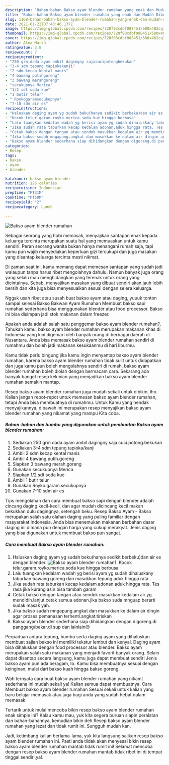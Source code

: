 ```yaml
---
description: "Bahan-bahan Bakso ayam blender rumahan yang enak dan Mudah Dibuat"
title: "Bahan-bahan Bakso ayam blender rumahan yang enak dan Mudah Dibuat"
slug: 1168-bahan-bahan-bakso-ayam-blender-rumahan-yang-enak-dan-mudah-dibuat
date: 2021-01-22T07:43:46.137Z
image: https://img-global.cpcdn.com/recipes/720f93cdbf088451/680x482cq70/bakso-ayam-blender-rumahan-foto-resep-utama.jpg
thumbnail: https://img-global.cpcdn.com/recipes/720f93cdbf088451/680x482cq70/bakso-ayam-blender-rumahan-foto-resep-utama.jpg
cover: https://img-global.cpcdn.com/recipes/720f93cdbf088451/680x482cq70/bakso-ayam-blender-rumahan-foto-resep-utama.jpg
author: Alex Marsh
ratingvalue: 3.8
reviewcount: 7
recipeingredient:
- "250 grm dada ayam ambil dagingny sajacucipotongbekukan"
- "3-4 sdm tepung tapiokakanji"
- "2 sdm kecap kental manis"
- "4 bawang putihgoreng"
- "3 bawang merahgoreng"
- "secukupnya Merica"
- "1/2 sdt soda kue"
- "1 butir telur"
- " Roykogaramsecukupnya"
- "7-10 sdm air es"
recipeinstructions:
- "Haluskan daging ayam yg sudah beku(hanya sedikit berbeku)dan air es dengan blender."
- "Kocok telur.garam.royko.merica.soda kue hingga berbusa"
- "Lalu tuangkan kedalam wadah yg berisi ayam yg sudah dihaluskany taburkan bawang goreng dan masukkan tepung.aduk hingga rata"
- "Jika sudah rata taburkan kecap kedalam adonan.aduk hingga rata. Tes rasa jika kurang asin bisa tambah garam"
- "Cetak bakso dengan tangan atau sendok masukkan kedalam air yg mendidih.lanjut cetak semua adonan.jika bakso suda mnguap berarti sudak masak yah."
- "Jika bakso sudah mngapung.angkat dan masukkan ke dalam air dingin agar proses pemanasan terhenti.angkat.tiriskan"
- "Bakso ayam blender sederhana siap dihidangkan dengan digoreng.di panggang/bakar.di sup dan lainlain😊"
categories:
- Resep
tags:
- bakso
- ayam
- blender

katakunci: bakso ayam blender 
nutrition: 126 calories
recipecuisine: Indonesian
preptime: "PT31M"
cooktime: "PT50M"
recipeyield: "2"
recipecategory: Lunch

---
```



![Bakso ayam blender rumahan](https://img-global.cpcdn.com/recipes/720f93cdbf088451/680x482cq70/bakso-ayam-blender-rumahan-foto-resep-utama.jpg)

Sebagai seorang yang hobi memasak, menyajikan santapan enak kepada keluarga tercinta merupakan suatu hal yang memuaskan untuk kamu sendiri. Peran seorang  wanita bukan hanya menangani rumah saja, tapi kamu pun wajib menyediakan keperluan gizi tercukupi dan juga masakan yang disantap keluarga tercinta mesti nikmat.

Di zaman  saat ini, kamu memang dapat memesan santapan yang sudah jadi walaupun tanpa harus ribet mengolahnya dahulu. Namun banyak juga orang yang selalu mau menghidangkan yang terenak untuk orang yang dicintainya. Sebab, menyajikan masakan yang dibuat sendiri akan jauh lebih bersih dan kita juga bisa menyesuaikan sesuai dengan selera keluarga. 

Nggak usah ribet atau susah buat bakso ayam atau daging, yuuuk tonton sampai selesai Bakso Bakwan Ayam Rumahan Membuat bakso sapi rumahan sederhana bisa menggunakan blender atau food processor. Bakso ini bisa disimpan jadi stok makanan dalam freezer.

Apakah anda adalah salah satu penggemar bakso ayam blender rumahan?. Tahukah kamu, bakso ayam blender rumahan merupakan makanan khas di Indonesia yang kini digemari oleh banyak orang di berbagai daerah di Nusantara. Anda bisa memasak bakso ayam blender rumahan sendiri di rumahmu dan boleh jadi makanan kesukaanmu di hari liburmu.

Kamu tidak perlu bingung jika kamu ingin menyantap bakso ayam blender rumahan, karena bakso ayam blender rumahan tidak sulit untuk didapatkan dan juga kamu pun boleh mengolahnya sendiri di rumah. bakso ayam blender rumahan boleh diolah dengan bermacam cara. Sekarang ada banyak banget resep kekinian yang menjadikan bakso ayam blender rumahan semakin mantap.

Resep bakso ayam blender rumahan juga mudah sekali untuk dibikin, lho. Kalian jangan repot-repot untuk memesan bakso ayam blender rumahan, tetapi Anda bisa membuatnya di rumahmu. Untuk Kamu yang hendak menyajikannya, dibawah ini merupakan resep menyajikan bakso ayam blender rumahan yang nikamat yang mampu Kita coba.

<!--inarticleads1-->

##### Bahan-bahan dan bumbu yang digunakan untuk pembuatan Bakso ayam blender rumahan:

1. Sediakan 250 grm dada ayam ambil dagingny saja.cuci.potong.bekukan
1. Sediakan 3-4 sdm tepung tapioka/kanji
1. Ambil 2 sdm kecap kental manis
1. Ambil 4 bawang putih.goreng
1. Siapkan 3 bawang merah.goreng
1. Gunakan secukupnya Merica
1. Siapkan 1/2 sdt soda kue
1. Ambil 1 butir telur
1. Gunakan  Royko.garam.secukupnya
1. Gunakan 7-10 sdm air es


Tips mengolahan dan cara membuat bakso sapi dengan blender adalah cincang daging kecil-kecil, dan agar mudah dicincang kecil makan bekukkan dulu dagingnya, setengah beku. Resep Bakso Ayam - Bakso merupakan salah satu olahan daging yang paling familiar dengan masyarakat Indonesia. Anda bisa menemukan makanan berbahan dasar daging ini dimana pun dengan harga yang cukup merakyat. Jenis daging yang bisa digunakan untuk membuat bakso pun sangat. 

<!--inarticleads2-->

##### Cara membuat Bakso ayam blender rumahan:

1. Haluskan daging ayam yg sudah beku(hanya sedikit berbeku)dan air es dengan blender.
<img src="https://img-global.cpcdn.com/steps/28f1ea83f7c364e5/160x128cq70/bakso-ayam-blender-rumahan-langkah-memasak-1-foto.jpg" alt="Bakso ayam blender rumahan">1. Kocok telur.garam.royko.merica.soda kue hingga berbusa
1. Lalu tuangkan kedalam wadah yg berisi ayam yg sudah dihaluskany taburkan bawang goreng dan masukkan tepung.aduk hingga rata
1. Jika sudah rata taburkan kecap kedalam adonan.aduk hingga rata. Tes rasa jika kurang asin bisa tambah garam
1. Cetak bakso dengan tangan atau sendok masukkan kedalam air yg mendidih.lanjut cetak semua adonan.jika bakso suda mnguap berarti sudak masak yah.
1. Jika bakso sudah mngapung.angkat dan masukkan ke dalam air dingin agar proses pemanasan terhenti.angkat.tiriskan
1. Bakso ayam blender sederhana siap dihidangkan dengan digoreng.di panggang/bakar.di sup dan lainlain😊


Perpaduan antara tepung, bumbu serta daging ayam yang dihaluskan membuat sajian bakso ini memiliki tekstur lembut dan kenyal. Daging ayam bisa dihaluskan dengan food processor atau blender. Bakso ayam merupakan salah satu makanan yang menjadi favorit banyak orang. Selain dapat disantap secara langsung, kamu juga dapat membuat sendiri Jenis bakso ayam pun ada beragam, lo. Kamu bisa membuatnya sesuai dengan keinginan, mulai dari bakso kuah hingga bakso goreng. 

Wah ternyata cara buat bakso ayam blender rumahan yang nikamt sederhana ini mudah sekali ya! Kalian semua dapat membuatnya. Cara Membuat bakso ayam blender rumahan Sesuai sekali untuk kalian yang baru belajar memasak atau juga bagi anda yang sudah hebat dalam memasak.

Tertarik untuk mulai mencoba bikin resep bakso ayam blender rumahan enak simple ini? Kalau kamu mau, yuk kita segera buruan siapin peralatan dan bahan-bahannya, kemudian bikin deh Resep bakso ayam blender rumahan yang lezat dan tidak rumit ini. Sungguh mudah kan. 

Jadi, ketimbang kalian berlama-lama, yuk kita langsung sajikan resep bakso ayam blender rumahan ini. Pasti anda tiidak akan menyesal bikin resep bakso ayam blender rumahan mantab tidak rumit ini! Selamat mencoba dengan resep bakso ayam blender rumahan mantab tidak ribet ini di tempat tinggal sendiri,ya!.

